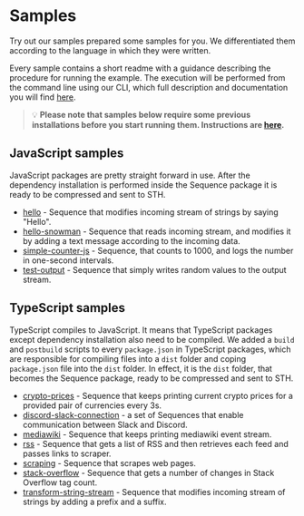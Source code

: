 # Samples

Try out our samples prepared some samples for you. We differentiated them according to the language in which they were written.

Every sample contains a short readme with a guidance describing the procedure for running the example. The execution will be performed from the command line using our CLI, which full description and documentation you will find [here](https://github.com/scramjetorg/transform-hub/tree/devel/docs/cli).

> 💡 **Please note that samples below require some previous installations before you start running them. Instructions are [here](../README.md#3-install-scramjet-transform-hub).**

## JavaScript samples

JavaScript packages are pretty straight forward in use. After the dependency installation is performed inside the Sequence package it is ready to be compressed and sent to STH.

- [hello](hello) - Sequence that modifies incoming stream of strings by saying "Hello".
- [hello-snowman](hello-snowman) - Sequence that reads incoming stream, and modifies it by adding a text message according to the incoming data.
- [simple-counter-js](simple-counter-js) - Sequence, that counts to 1000, and logs the number in one-second intervals.
- [test-output](test-output) - Sequence that simply writes random values to the output stream.

## TypeScript samples

TypeScript compiles to JavaScript. It means that TypeScript packages except dependency installation also need to be compiled. We added a `build` and `postbuild` scripts to every `package.json` in TypeScript packages, which are responsible for compiling files into a `dist` folder and coping `package.json` file into the `dist` folder. In effect, it is the `dist` folder, that becomes the Sequence package, ready to be compressed and sent to STH.

- [crypto-prices](crypto-prices) - Sequence that keeps printing current crypto prices for a provided pair of currencies every 3s.
- [discord-slack-connection](discord-slack-connection) - a set of Sequences that enable communication between Slack and Discord.
- [mediawiki](mediawiki) - Sequence that keeps printing mediawiki event stream.
- [rss](rss) - Sequence that gets a list of RSS and then retrieves each feed and passes links to scraper.
- [scraping](scraping) - Sequence that scrapes web pages.
- [stack-overflow](stack-overflow) - Sequence that gets a number of changes in Stack Overflow tag count.
- [transform-string-stream](transform-string-stream) - Sequence that modifies incoming stream of strings by adding a prefix and a suffix.
